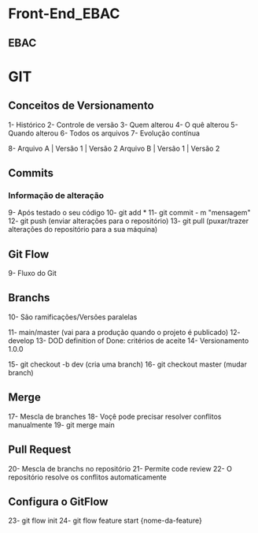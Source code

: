 # Front-End_EBAC
## EBAC

# GIT

## Conceitos de Versionamento

1- Histórico
2- Controle de versão
3- Quem alterou
4- O quê alterou
5- Quando alterou
6- Todos os arquivos
7- Evolução contínua

8- Arquivo A | Versão 1 | Versão 2 Arquivo B | Versão 1 | Versão 2


## Commits

### Informação de alteração

9- Após testado o seu código
10- git add *
11- git commit - m "mensagem"
12- git push (enviar alterações para o repositório)
13- git pull (puxar/trazer alterações do repositório para a sua máquina)


## Git Flow

9- Fluxo do Git


## Branchs

10- São ramificações/Versões paralelas

11- main/master (vai para a produção quando o projeto é publicado)
12- develop
13- DOD definition of Done: critérios de aceite
14- Versionamento 1.0.0

15- git checkout -b dev (cria uma branch)
16- git checkout master (mudar branch)


## Merge 

17- Mescla de branches
18- Voçê pode precisar resolver conflitos manualmente
19- git merge main


## Pull Request

20- Mescla de branchs no repositório
21- Permite code review
22- O repositório resolve os conflitos automaticamente


## Configura o GitFlow

23- git flow init
24- git flow feature start {nome-da-feature}
